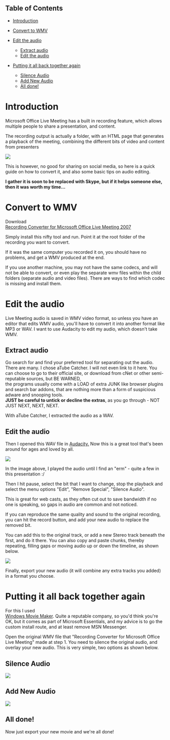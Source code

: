 
## Table of Contents



- [Introduction](#Introduction)
- [Convert to WMV](#Convert_to_WMV)
- [Edit the audio](#Edit_the_audio)


  - [Extract audio](#Extract_audio)
  - [Edit the audio](#Edit_the_audio)
- [Putting it all back together again](#Putting_it_all_back_together_again)


  - [Silence Audio](#Silence_Audio)
  - [Add New Audio](#Add_New_Audio)
  - [All done!](#All_done)

# <a name="Introduction"></a>Introduction


Microsoft Office Live Meeting has a built in recording feature, which allows multiple people to share a presentation, and content.



The recording output is actually a folder, with an HTML page that generates a playback of the meeting, combining the different bits of video and content from presenters



[![ ](http://social.technet.microsoft.com/wiki/resized-image.ashx/__size/550x0/__key/communityserver-wikis-components-files/00-00-00-00-05/5224.CaptureLM1.PNG)](http://social.technet.microsoft.com/wiki/cfs-file.ashx/__key/communityserver-wikis-components-files/00-00-00-00-05/5224.CaptureLM1.PNG)



This is however, no good for sharing on social media, so here is a quick guide on how to convert it, and also some basic tips on audio editing.



**I gather it is soon to be replaced with Skype, but if it helps someone else, then it was worth my time...**


# <a name="Convert_to_WMV"></a>Convert to WMV


Download [<br>Recording Converter for Microsoft Office Live Meeting 2007](https://support.office.com/en-sg/article/Download-the-Recording-Converter-for-Microsoft-Office-Live-Meeting-2007-ac80834b-ba38-4380-b793-ae136a662eaf)



Simply install this nifty tool and run. Point it at the root folder of the recording you want to convert.



If it was the same computer you recorded it on, you should have no problems, and get a WMV produced at the end.



If you use another machine, you may not have the same codecs, and will not be able to convert, or even play the separate wmv files within the child folders (separate audio and video files). There are ways to find which codec is missing and install them.


# <a name="Edit_the_audio"></a>Edit the audio


Live Meeting audio is saved in WMV video format, so unless you have an editor that edits WMV audio, you'll have to convert it into another format like MP3 or WAV. I want to use Audacity to edit my audio, which doesn't take WMV.


## <a name="Extract_audio"></a>Extract audio


Go search for and find your preferred tool for separating out the audio. There are many. I chose aTube Catcher. I will not even link to it here. You can choose to go to their official site, or download from cNet or other semi-reputable sources, but BE WARNED,<br> the programs usually come with a LOAD of extra JUNK like browser plugins and search bar addons, that are nothing more than a form of suspicious adware and snooping tools.<br>**JUST be careful to untick or decline the extras**, as you go through - NOT JUST NEXT, NEXT, NEXT.



With aTube Catcher, I extracted the audio as a WAV.


## <a name="Edit_the_audio"></a>Edit the audio


Then I opened this WAV file in [Audacity.](http://audacity.sourceforge.net/) Now this is a great tool that's been around for ages and loved by all.



[![ ](http://social.technet.microsoft.com/wiki/resized-image.ashx/__size/550x0/__key/communityserver-wikis-components-files/00-00-00-00-05/5444.CaptureLM2.PNG)](http://social.technet.microsoft.com/wiki/cfs-file.ashx/__key/communityserver-wikis-components-files/00-00-00-00-05/5444.CaptureLM2.PNG)



In the image above, I played the audio until I find an "erm" - quite a few in this presentation :/



Then I hit pause, select the bit that I want to change, stop the playback and select the menu options "Edit", "Remove Special", "Silence Audio".



This is great for web casts, as they often cut out to save bandwidth if no one is speaking, so gaps in audio are common and not noticed.



If you can reproduce the same quality and sound to the original recording, you can hit the record button, and add your new audio to replace the removed bit.



You can add this to the original track, or add a new Stereo track beneath the first, and do it there. You can also copy and paste chunks, thereby repeating, filling gaps or moving audio up or down the timeline, as shown below.



[![ ](http://social.technet.microsoft.com/wiki/resized-image.ashx/__size/550x0/__key/communityserver-wikis-components-files/00-00-00-00-05/7658.CaptureLM3.PNG)](http://social.technet.microsoft.com/wiki/cfs-file.ashx/__key/communityserver-wikis-components-files/00-00-00-00-05/7658.CaptureLM3.PNG)



Finally, export your new audio (it will combine any extra tracks you added) in a format you choose.


# <a name="Putting_it_all_back_together_again"></a>Putting it all back together again


For this I used [<br>Windows Movie Maker](http://windows.microsoft.com/en-gb/windows-live/movie-maker). Quite a reputable company, so you'd think you're OK, but it comes as part of Microsoft Essentials, and my advice is to go the custom install route, and at least remove MSN Messenger.



Open the original WMV file that "Recording Converter for Microsoft Office Live Meeting" made at step 1. You need to silence the original audio, and overlay your new audio. This is very simple, two options as shown below.


## <a name="Silence_Audio"></a>Silence Audio


[![ ](http://social.technet.microsoft.com/wiki/resized-image.ashx/__size/550x0/__key/communityserver-wikis-components-files/00-00-00-00-05/2425.CaptureLM4.PNG)](http://social.technet.microsoft.com/wiki/cfs-file.ashx/__key/communityserver-wikis-components-files/00-00-00-00-05/2425.CaptureLM4.PNG)


## <a name="Add_New_Audio"></a>Add New Audio


[![ ](http://social.technet.microsoft.com/wiki/resized-image.ashx/__size/550x0/__key/communityserver-wikis-components-files/00-00-00-00-05/8171.CaptureLM5.PNG)](http://social.technet.microsoft.com/wiki/cfs-file.ashx/__key/communityserver-wikis-components-files/00-00-00-00-05/8171.CaptureLM5.PNG)


## <a name="All_done"></a>All done!


Now just export your new movie and we're all done!
